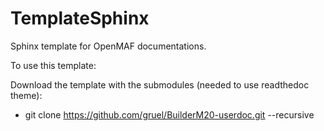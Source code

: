 TemplateSphinx
==============

Sphinx template for OpenMAF documentations.

To use this template:

Download the template with the submodules (needed to use readthedoc theme):

- git clone https://github.com/gruel/BuilderM20-userdoc.git --recursive

